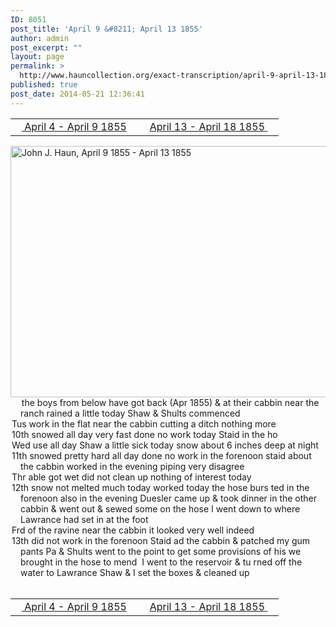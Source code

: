 ```yaml
---
ID: 8051
post_title: 'April 9 &#8211; April 13 1855'
author: admin
post_excerpt: ""
layout: page
permalink: >
  http://www.hauncollection.org/exact-transcription/april-9-april-13-1855/
published: true
post_date: 2014-05-21 12:36:41
---
```

<table style="width: 100%;" align="center">
<tbody>
<tr>
<td width="50%"><a title="April 4 – April 9 1855" href="http://www.hauncollection.org/version-2/version-ii-series-i/april-4-april-9-1855/"><img src="https://lh3.googleusercontent.com/-EFJpxxNiPNw/VqgtWBCZrMI/AAAAAAAAAFU/WfY4lPFWWkg/s800-Ic42/Soeb-Plain-Arrows-8-10px.png" alt="" width="10" height="10" /> April 4 - April 9 1855</a></td>
<td style="text-align: right;"><a title="April 13 – April 18 1855" href="http://www.hauncollection.org/version-2/version-ii-series-i/april-13-april-18-1855/"> April 13 - April 18 1855 <img src="https://lh3.googleusercontent.com/-67k0cYlpXHw/VqgtWKz1MXI/AAAAAAAAAFU/k9PW_Piyurk/s800-Ic42/Soeb-Plain-Arrows-5-10px.png" alt="" width="10" height="10" /></a></td>
</tr>
</tbody>
</table>
<a href="http://www.hauncollection.org/wp-content/uploads/John Haun/JJH_088_April 9 1855 - April 13 1855.JPG" target="_blank" rel="noopener"><img class="alignnone wp-image-2318 size-large" src="http://www.hauncollection.org/wp-content/uploads/John Haun/JJH_088_April 9 1855 - April 13 1855-1024x682.jpg" alt="John J. Haun, April 9 1855 - April 13 1855" width="604" height="402" /></a>
<div style="text-indent: -1em; padding-left: 16px;"><span style="color: #ffffff;">.</span>   the boys from below have got back (Apr 1855) &amp; at their cabbin
near the ranch rained a little today Shaw &amp; Shults commenced</div>
<div style="text-indent: -1em; padding-left: 16px;">Tus work in the flat near the cabbin cutting a ditch nothing more</div>
<div style="text-indent: -1em; padding-left: 16px;">10th snowed all day very fast done no work today Staid in the ho</div>
<div style="text-indent: -1em; padding-left: 16px;">Wed use all day Shaw a little sick today snow about 6 inches deep at night</div>
<div style="text-indent: -1em; padding-left: 16px;">11th snowed pretty hard all day done no work in the forenoon
staid about the cabbin worked in the evening piping very disagree</div>
<div style="text-indent: -1em; padding-left: 16px;">Thr able got wet did not clean up nothing of interest today</div>
<div style="text-indent: -1em; padding-left: 16px;">12th snow not melted much today worked today the hose burs
ted in the forenoon also in the evening Duesler came up &amp;
took dinner in the other cabbin &amp; went out &amp; sewed some
on the hose I went down to where Lawrance had set in at the foot</div>
<div style="text-indent: -1em; padding-left: 16px;">Frd of the ravine near the cabbin it looked very well indeed</div>
<div style="text-indent: -1em; padding-left: 16px;">13th did not work in the forenoon Staid ad the cabbin &amp; patched my gum
pants Pa &amp; Shults went to the point to get some provisions of
his we brought in the hose to mend  I went to the reservoir &amp; tu
rned off the water to Lawrance Shaw &amp; I set the boxes &amp; cleaned up</div>
&nbsp;
<table style="width: 100%;" align="center">
<tbody>
<tr>
<td width="50%"><a title="April 4 – April 9 1855" href="http://www.hauncollection.org/version-2/version-ii-series-i/april-4-april-9-1855/"><img src="https://lh3.googleusercontent.com/-EFJpxxNiPNw/VqgtWBCZrMI/AAAAAAAAAFU/WfY4lPFWWkg/s800-Ic42/Soeb-Plain-Arrows-8-10px.png" alt="" width="10" height="10" /> April 4 - April 9 1855</a></td>
<td style="text-align: right;"><a title="April 13 – April 18 1855" href="http://www.hauncollection.org/version-2/version-ii-series-i/april-13-april-18-1855/"> April 13 - April 18 1855 <img src="https://lh3.googleusercontent.com/-67k0cYlpXHw/VqgtWKz1MXI/AAAAAAAAAFU/k9PW_Piyurk/s800-Ic42/Soeb-Plain-Arrows-5-10px.png" alt="" width="10" height="10" /></a></td>
</tr>
</tbody>
</table>
